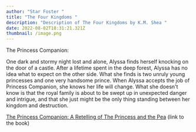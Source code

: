 ```yaml
---
author: "Star Foster "
title: "The Four Kingdoms "
description: "Description of The Four Kingdoms by K.M. Shea "
date: 2022-08-02T18:31:21.321Z
thumbnail: /image.png
---
```

The Princess Companion:

 One dark and stormy night lost and alone, Alyssa finds herself knocking on the door of a castle. After a lifetime spent in the deep forest, Alyssa has no idea what to expect on the other side. What she finds is two unruly young princesses and one very handsome prince. When Alyssa accepts the job of Princess Companion, she knows her life will change. What she doesn't know is that the royal family is about to be swept up in unexpected danger and intrigue, and that she just might be the only thing standing between her kingdom and destruction.

[The Princess Companion: A Retelling of The Princess and the Pea](https://www.goodreads.com/book/show/36562225-the-princess-companion) (link to the book)